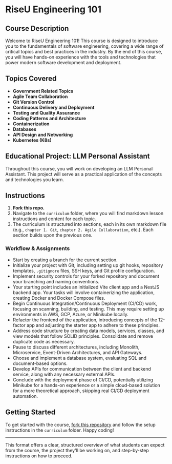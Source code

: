 # RiseU Engineering 101

## Course Description

Welcome to RiseU Engineering 101! This course is designed to introduce you to the fundamentals of software engineering, covering a wide range of critical topics and best practices in the industry. By the end of this course, you will have hands-on experience with the tools and technologies that power modern software development and deployment.

## Topics Covered

- **Government Related Topics**
- **Agile Team Collaboration**
- **Git Version Control**
- **Continuous Delivery and Deployment**
- **Testing and Quality Assurance**
- **Coding Patterns and Architecture**
- **Containerization**
- **Databases**
- **API Design and Networking**
- **Kubernetes (K8s)**

## Educational Project: LLM Personal Assistant

Throughout this course, you will work on developing an LLM Personal Assistant. This project will serve as a practical application of the concepts and technologies you learn.

## Instructions

1. **Fork this repo.**
2. Navigate to the `curriculum` folder, where you will find markdown lesson instructions and content for each topic.
3. The curriculum is structured into sections, each in its own markdown file (e.g., `chapter 1. Git`, `chapter 2. Agile Collaboration`, etc.). Each section builds upon the previous one.

### Workflow & Assignments

- Start by creating a branch for the current section.
- Initialize your project with Git, including setting up git hooks, repository templates, `.gitignore` files, SSH keys, and Git profile configuration.
- Implement security controls for your forked repository and document your branching and naming conventions.
- Your starting point includes an initialized Vite client app and a NestJS backend app. Your tasks will involve containerizing the application, creating Docker and Docker Compose files.
- Begin Continuous Integration/Continuous Deployment (CI/CD) work, focusing on scanning, building, and testing. This may require setting up environments in AWS, GCP, Azure, or Minikube locally.
- Refactor the frontend of the application, introducing concepts of the 12-factor app and adjusting the starter app to adhere to these principles.
- Address code structure by creating data models, services, classes, and view models that follow SOLID principles. Consolidate and remove duplicate code as necessary.
- Pause to discuss different architectures, including Monolith, Microservice, Event-Driven Architectures, and API Gateways.
- Choose and implement a database system, evaluating SQL and document-based options.
- Develop APIs for communication between the client and backend service, along with any necessary external APIs.
- Conclude with the deployment phase of CI/CD, potentially utilizing Minikube for a hands-on experience or a simple cloud-based solution for a more theoretical approach, skipping real CI/CD deployment automation.

## Getting Started

To get started with the course, [fork this repository](#) and follow the setup instructions in the `curriculum` folder. Happy coding!

--- 

This format offers a clear, structured overview of what students can expect from the course, the project they'll be working on, and step-by-step instructions on how to proceed.
